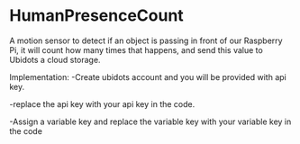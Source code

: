 # HumanPresenceCount
A motion sensor to detect if an object is passing in front of our Raspberry Pi, it will count how many times that happens, and send this value to Ubidots a cloud storage. 

Implementation:
-Create ubidots account and you will be provided with api key.

-replace the api key with your api key in the code.

-Assign a variable key and replace the variable key with your variable key in the code
